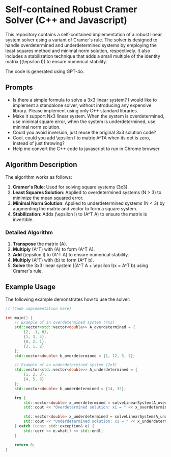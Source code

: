 # Self-contained Robust Cramer Solver (C++ and Javascript)

This repository contains a self-contained implementation of a robust linear system solver using a variant of Cramer's rule. The solver is designed to handle overdetermined and underdetermined systems by employing the least squares method and minimal norm solution, respectively. It also includes a stabilization technique that adds a small multiple of the identity matrix (\(\epsilon I\)) to ensure numerical stability.

The code is generated using GPT-4o.

## Prompts
* Is there a simple formula to solve a 3x3 linear system?  I would like to implement a standalone solver, without introducing any expensive library. Please implement using only C++ standard libraries.
* Make it support Nx3 linear system.  When the system is overdetermined, use minimal square error, when the system is underdetermined, use minimal norm solution.
* Could you avoid inversion, just reuse the original 3x3 solution code?
* Cool, could you add \epsilon I to matrix A^TA when its det is zero, instead of just throwing?
* Help me convert the C++ code to javascript to run in Chrome browser


## Algorithm Description

The algorithm works as follows:
1. **Cramer's Rule**: Used for solving square systems (3x3).
2. **Least Squares Solution**: Applied to overdetermined systems (N > 3) to minimize the mean squared error.
3. **Minimal Norm Solution**: Applied to underdetermined systems (N < 3) by augmenting the matrix and vector to form a square system.
4. **Stabilization**: Adds \(\epsilon I\) to \(A^T A\) to ensure the matrix is invertible.

### Detailed Algorithm

1. **Transpose** the matrix \(A\).
2. **Multiply** \(A^T\) with \(A\) to form \(A^T A\).
3. **Add** \(\epsilon I\) to \(A^T A\) to ensure numerical stability.
4. **Multiply** \(A^T\) with \(b\) to form \(A^T b\).
5. **Solve** the 3x3 linear system \((A^T A + \epsilon I)x = A^T b\) using Cramer's rule.

## Example Usage

The following example demonstrates how to use the solver:

```cpp
// (Code implementation here)

int main() {
    // Example of an overdetermined system (4x3)
    std::vector<std::vector<double>> A_overdetermined = {
        {2, -1, 0},
        {1, 3, 4},
        {0, 2, 1},
        {3, 1, 2}
    };
    std::vector<double> b_overdetermined = {1, 12, 5, 7};

    // Example of an underdetermined system (2x3)
    std::vector<std::vector<double>> A_underdetermined = {
        {1, 2, 3},
        {4, 5, 6}
    };
    std::vector<double> b_underdetermined = {14, 32};

    try {
        std::vector<double> x_overdetermined = solveLinearSystem(A_overdetermined, b_overdetermined);
        std::cout << "Overdetermined solution: x1 = " << x_overdetermined[0] << ", x2 = " << x_overdetermined[1] << ", x3 = " << x_overdetermined[2] << std::endl;

        std::vector<double> x_underdetermined = solveLinearSystem(A_underdetermined, b_underdetermined);
        std::cout << "Underdetermined solution: x1 = " << x_underdetermined[0] << ", x2 = " << x_underdetermined[1] << ", x3 = " << x_underdetermined[2] << std::endl;
    } catch (const std::exception& e) {
        std::cerr << e.what() << std::endl;
    }

    return 0;
}
```

